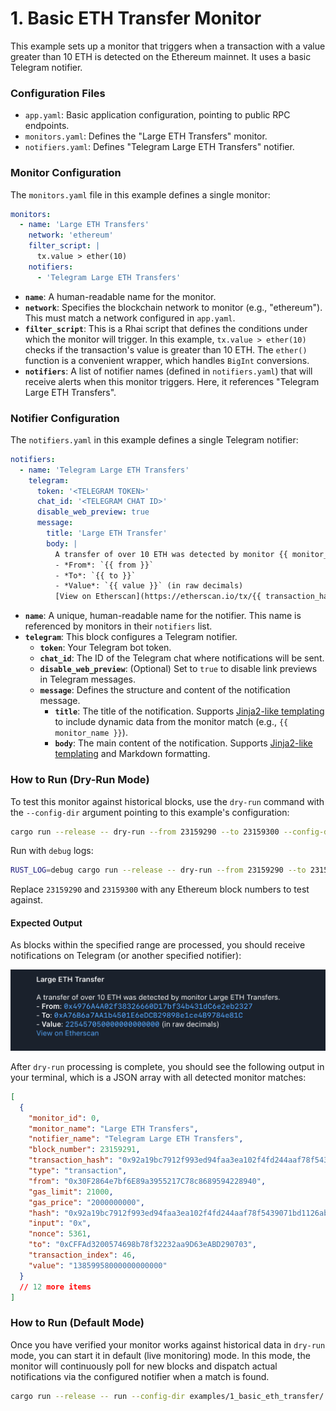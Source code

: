 # 1. Basic ETH Transfer Monitor

This example sets up a monitor that triggers when a transaction with a value
greater than 10 ETH is detected on the Ethereum mainnet. It uses a basic
Telegram notifier.

### Configuration Files

- `app.yaml`: Basic application configuration, pointing to public RPC endpoints.
- `monitors.yaml`: Defines the "Large ETH Transfers" monitor.
- `notifiers.yaml`: Defines "Telegram Large ETH Transfers" notifier.

### Monitor Configuration

The `monitors.yaml` file in this example defines a single monitor:

```yaml
monitors:
  - name: 'Large ETH Transfers'
    network: 'ethereum'
    filter_script: |
      tx.value > ether(10)
    notifiers:
      - 'Telegram Large ETH Transfers'
```

- **`name`**: A human-readable name for the monitor.
- **`network`**: Specifies the blockchain network to monitor (e.g., "ethereum").
  This must match a network configured in `app.yaml`.
- **`filter_script`**: This is a Rhai script that defines the conditions under
  which the monitor will trigger. In this example, `tx.value > ether(10)` checks
  if the transaction's value is greater than 10 ETH. The `ether()` function is a
  convenient wrapper, which handles `BigInt` conversions.
- **`notifiers`**: A list of notifier names (defined in `notifiers.yaml`) that
  will receive alerts when this monitor triggers. Here, it references "Telegram
  Large ETH Transfers".

### Notifier Configuration

The `notifiers.yaml` in this example defines a single Telegram notifier:

```yaml
notifiers:
  - name: 'Telegram Large ETH Transfers'
    telegram:
      token: '<TELEGRAM TOKEN>'
      chat_id: '<TELEGRAM CHAT ID>'
      disable_web_preview: true
      message:
        title: 'Large ETH Transfer'
        body: |
          A transfer of over 10 ETH was detected by monitor {{ monitor_name }}.
          - *From*: `{{ from }}`
          - *To*: `{{ to }}`
          - *Value*: `{{ value }}` (in raw decimals)
          [View on Etherscan](https://etherscan.io/tx/{{ transaction_hash }})
```

- **`name`**: A unique, human-readable name for the notifier. This name is
  referenced by monitors in their `notifiers` list.
- **`telegram`**: This block configures a Telegram notifier.
  - **`token`**: Your Telegram bot token.
  - **`chat_id`**: The ID of the Telegram chat where notifications will be sent.
  - **`disable_web_preview`**: (Optional) Set to `true` to disable link previews
    in Telegram messages.
  - **`message`**: Defines the structure and content of the notification
    message.
    - **`title`**: The title of the notification. Supports
      [Jinja2-like templating](https://docs.rs/minijinja/latest/minijinja/) to
      include dynamic data from the monitor match (e.g., `{{ monitor_name }}`).
    - **`body`**: The main content of the notification. Supports
      [Jinja2-like templating](https://docs.rs/minijinja/latest/minijinja/) and
      Markdown formatting.

### How to Run (Dry-Run Mode)

To test this monitor against historical blocks, use the `dry-run` command with
the `--config-dir` argument pointing to this example's configuration:

```bash
cargo run --release -- dry-run --from 23159290 --to 23159300 --config-dir examples/1_basic_eth_transfer/
```

Run with `debug` logs:

```bash
RUST_LOG=debug cargo run --release -- dry-run --from 23159290 --to 23159300 --config-dir examples/1_basic_eth_transfer/
```

Replace `23159290` and `23159300` with any Ethereum block numbers to test
against.

#### Expected Output

As blocks within the specified range are processed, you should receive
notifications on Telegram (or another specified notifier):

![alt text](image.png)

After `dry-run` processing is complete, you should see the following output in
your terminal, which is a JSON array with all detected monitor matches:

```json
[
  {
    "monitor_id": 0,
    "monitor_name": "Large ETH Transfers",
    "notifier_name": "Telegram Large ETH Transfers",
    "block_number": 23159291,
    "transaction_hash": "0x92a19bc7912f993ed94faa3ea102f4fd244aaf78f5439071bd1126ab419f2ce6",
    "type": "transaction",
    "from": "0x30F2864e7bf6E89a3955217C78c8689594228940",
    "gas_limit": 21000,
    "gas_price": "2000000000",
    "hash": "0x92a19bc7912f993ed94faa3ea102f4fd244aaf78f5439071bd1126ab419f2ce6",
    "input": "0x",
    "nonce": 5361,
    "to": "0xCFFAd3200574698b78f32232aa9D63eABD290703",
    "transaction_index": 46,
    "value": "13859958000000000000"
  }
  // 12 more items
]
```

### How to Run (Default Mode)

Once you have verified your monitor works against historical data in `dry-run`
mode, you can start it in default (live monitoring) mode. In this mode, the
monitor will continuously poll for new blocks and dispatch actual notifications
via the configured notifier when a match is found.

```bash
cargo run --release -- run --config-dir examples/1_basic_eth_transfer/
```
